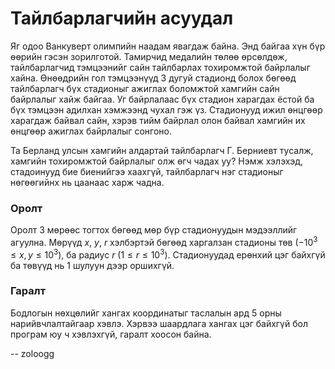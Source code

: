 Тайлбарлагчийн асуудал
======================
Яг одоо Ванкуверт олимпийн наадам явагдаж байна. Энд байгаа хүн бүр өөрийн гэсэн
зорилготой. Тамирчид медалийн төлөө өрсөлдөж, тайлбарлагчид тэмцээнийг сайн
тайлбарлах тохиромжтой байрлалыг хайна. Өнөөдрийн гол тэмцээнүүд 3 дугуй
стадионд болох бөгөөд тайлбарлагч бүх стадионыг ажиглах боломжтой хамгийн сайн
байрлалыг хайж байгаа. Уг байрлалаас бүх стадион харагдах ёстой ба бүх тэмцээн
адилхан хэмжээнд чухал гэж үз. Стадионууд ижил өнцгөөр харагдаж байвал сайн,
хэрэв тийм байрлал олон байвал хамгийн их өнцгөөр ажиглах байрлалыг сонгоно.

Та Берланд улсын хамгийн алдартай тайлбарлагч Г. Берниевт тусалж, хамгийн
тохиромжтой байрлалыг олж өгч чадах уу? Нэмж хэлэхэд, стадоинууд бие биенийгээ
хаахгүй, тайлбарлагч нэг стадионыг нөгөөгийнх нь цаанаас харж чадна.


### Оролт
Оролт 3 мөрөөс тогтох бөгөөд мөр бүр стадионуудын мэдээллийг агуулна. Мөрүүд $x$,
$y$, $r$ хэлбэртэй бөгөөд харгалзан стадионы төв ($-10^3 ≤ x, y ≤ 10^3$), ба
радиус $r$ ($1 ≤ r ≤ 10^3$). Стадионуудад ерөнхий цэг байхгүй ба төвүүд нь $1$
шулуун дээр оршихгүй.


### Гаралт
Бодлогын нөхцөлийг хангах координатыг таслалын ард $5$ орны нарийвчлалтайгаар
хэвлэ. Хэрвээ шаардлага хангах цэг байхгүй бол програм юу ч хэвлэхгүй, гаралт
хоосон байна.

-- zoloogg
